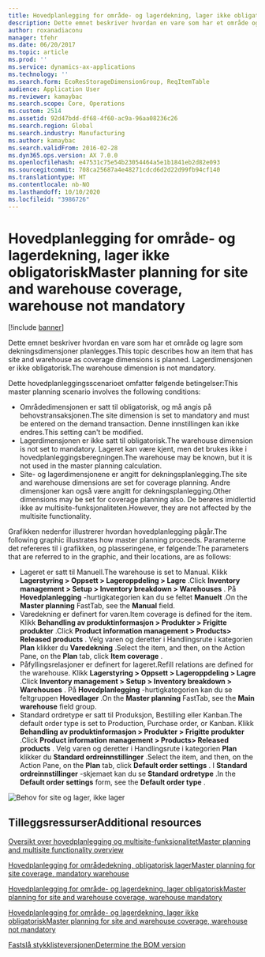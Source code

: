 ```yaml
---
title: Hovedplanlegging for område- og lagerdekning, lager ikke obligatorisk
description: Dette emnet beskriver hvordan en vare som har et område og lagre som dekningsdimensjoner planlegges. Lagerdimensjonen er ikke obligatorisk.
author: roxanadiaconu
manager: tfehr
ms.date: 06/20/2017
ms.topic: article
ms.prod: ''
ms.service: dynamics-ax-applications
ms.technology: ''
ms.search.form: EcoResStorageDimensionGroup, ReqItemTable
audience: Application User
ms.reviewer: kamaybac
ms.search.scope: Core, Operations
ms.custom: 2514
ms.assetid: 92d47bdd-df68-4f60-ac9a-96aa08236c26
ms.search.region: Global
ms.search.industry: Manufacturing
ms.author: kamaybac
ms.search.validFrom: 2016-02-28
ms.dyn365.ops.version: AX 7.0.0
ms.openlocfilehash: e47531c75e54b23054464a5e1b1841eb2d82e093
ms.sourcegitcommit: 708ca25687a4e48271cdcd6d2d22d99fb94cf140
ms.translationtype: HT
ms.contentlocale: nb-NO
ms.lasthandoff: 10/10/2020
ms.locfileid: "3986726"
---
```

# <a name="master-planning-for-site-and-warehouse-coverage-warehouse-not-mandatory"></a><span data-ttu-id="cfae2-104">Hovedplanlegging for område- og lagerdekning, lager ikke obligatorisk</span><span class="sxs-lookup"><span data-stu-id="cfae2-104">Master planning for site and warehouse coverage, warehouse not mandatory</span></span>

[!include [banner](../includes/banner.md)]

<span data-ttu-id="cfae2-105">Dette emnet beskriver hvordan en vare som har et område og lagre som dekningsdimensjoner planlegges.</span><span class="sxs-lookup"><span data-stu-id="cfae2-105">This topic describes how an item that has site and warehouse as coverage dimensions is planned.</span></span> <span data-ttu-id="cfae2-106">Lagerdimensjonen er ikke obligatorisk.</span><span class="sxs-lookup"><span data-stu-id="cfae2-106">The warehouse dimension is not mandatory.</span></span>

<span data-ttu-id="cfae2-107">Dette hovedplanleggingsscenarioet omfatter følgende betingelser:</span><span class="sxs-lookup"><span data-stu-id="cfae2-107">This master planning scenario involves the following conditions:</span></span>

-   <span data-ttu-id="cfae2-108">Områdedimensjonen er satt til obligatorisk, og må angis på behovstransaksjonen.</span><span class="sxs-lookup"><span data-stu-id="cfae2-108">The site dimension is set to mandatory and must be entered on the demand transaction.</span></span> <span data-ttu-id="cfae2-109">Denne innstillingen kan ikke endres.</span><span class="sxs-lookup"><span data-stu-id="cfae2-109">This setting can't be modified.</span></span>
-   <span data-ttu-id="cfae2-110">Lagerdimensjonen er ikke satt til obligatorisk.</span><span class="sxs-lookup"><span data-stu-id="cfae2-110">The warehouse dimension is not set to mandatory.</span></span> <span data-ttu-id="cfae2-111">Lageret kan være kjent, men det brukes ikke i hovedplanleggingsberegningen.</span><span class="sxs-lookup"><span data-stu-id="cfae2-111">The warehouse may be known, but it is not used in the master planning calculation.</span></span>
-   <span data-ttu-id="cfae2-112">Site- og lagerdimensjonene er angitt for dekningsplanlegging.</span><span class="sxs-lookup"><span data-stu-id="cfae2-112">The site and warehouse dimensions are set for coverage planning.</span></span> <span data-ttu-id="cfae2-113">Andre dimensjoner kan også være angitt for dekningsplanlegging.</span><span class="sxs-lookup"><span data-stu-id="cfae2-113">Other dimensions may be set for coverage planning also.</span></span> <span data-ttu-id="cfae2-114">De berøres imidlertid ikke av multisite-funksjonaliteten.</span><span class="sxs-lookup"><span data-stu-id="cfae2-114">However, they are not affected by the multisite functionality.</span></span>

<span data-ttu-id="cfae2-115">Grafikken nedenfor illustrerer hvordan hovedplanlegging pågår.</span><span class="sxs-lookup"><span data-stu-id="cfae2-115">The following graphic illustrates how master planning proceeds.</span></span> <span data-ttu-id="cfae2-116">Parameterne det refereres til i grafikken, og plasseringene, er følgende:</span><span class="sxs-lookup"><span data-stu-id="cfae2-116">The parameters that are referred to in the graphic, and their locations, are as follows:</span></span>
-   <span data-ttu-id="cfae2-117">Lageret er satt til Manuell.</span><span class="sxs-lookup"><span data-stu-id="cfae2-117">The warehouse is set to Manual.</span></span> <span data-ttu-id="cfae2-118">Klikk **Lagerstyring &gt; Oppsett &gt; Lageroppdeling &gt; Lagre** .</span><span class="sxs-lookup"><span data-stu-id="cfae2-118">Click **Inventory management &gt; Setup &gt; Inventory breakdown &gt; Warehouses** .</span></span> <span data-ttu-id="cfae2-119">På **Hovedplanlegging** -hurtigkategorien kan du se feltet **Manuelt** .</span><span class="sxs-lookup"><span data-stu-id="cfae2-119">On the **Master planning** FastTab, see the **Manual** field.</span></span>
-   <span data-ttu-id="cfae2-120">Varedekning er definert for varen.</span><span class="sxs-lookup"><span data-stu-id="cfae2-120">Item coverage is defined for the item.</span></span> <span data-ttu-id="cfae2-121">Klikk **Behandling av produktinformasjon &gt; Produkter &gt; Frigitte produkter** .</span><span class="sxs-lookup"><span data-stu-id="cfae2-121">Click **Product information management &gt; Products&gt; Released products** .</span></span> <span data-ttu-id="cfae2-122">Velg varen og deretter i Handlingsrute i kategorien **Plan** klikker du **Varedekning** .</span><span class="sxs-lookup"><span data-stu-id="cfae2-122">Select the item, and then, on the Action Pane, on the **Plan** tab, click **Item coverage** .</span></span>
-   <span data-ttu-id="cfae2-123">Påfyllingsrelasjoner er definert for lageret.</span><span class="sxs-lookup"><span data-stu-id="cfae2-123">Refill relations are defined for the warehouse.</span></span> <span data-ttu-id="cfae2-124">Klikk **Lagerstyring &gt; Oppsett &gt; Lageroppdeling &gt; Lagre** .</span><span class="sxs-lookup"><span data-stu-id="cfae2-124">Click **Inventory management &gt; Setup &gt; Inventory breakdown &gt; Warehouses** .</span></span> <span data-ttu-id="cfae2-125">På **Hovedplanlegging** -hurtigkategorien kan du se feltgruppen **Hovedlager** .</span><span class="sxs-lookup"><span data-stu-id="cfae2-125">On the **Master planning** FastTab, see the **Main warehouse** field group.</span></span>
-   <span data-ttu-id="cfae2-126">Standard ordretype er satt til Produksjon, Bestilling eller Kanban.</span><span class="sxs-lookup"><span data-stu-id="cfae2-126">The default order type is set to Production, Purchase order, or Kanban.</span></span> <span data-ttu-id="cfae2-127">Klikk **Behandling av produktinformasjon &gt; Produkter &gt; Frigitte produkter** .</span><span class="sxs-lookup"><span data-stu-id="cfae2-127">Click **Product information management &gt; Products&gt; Released products** .</span></span> <span data-ttu-id="cfae2-128">Velg varen og deretter i Handlingsrute i kategorien **Plan** klikker du **Standard ordreinnstillinger** .</span><span class="sxs-lookup"><span data-stu-id="cfae2-128">Select the item, and then, on the Action Pane, on the **Plan** tab, click **Default order settings** .</span></span> <span data-ttu-id="cfae2-129">I **Standard ordreinnstillinger** -skjemaet kan du se **Standard ordretype** .</span><span class="sxs-lookup"><span data-stu-id="cfae2-129">In the **Default order settings** form, see the **Default order type** .</span></span>

![Behov for site og lager, ikke lager](./media/multisitedemandexplosionscenarioforsiteandwarehousecoveragewarehousenotmandatory.jpg)



<a name="additional-resources"></a><span data-ttu-id="cfae2-131">Tilleggsressurser</span><span class="sxs-lookup"><span data-stu-id="cfae2-131">Additional resources</span></span>
--------

[<span data-ttu-id="cfae2-132">Oversikt over hovedplanlegging og multisite-funksjonalitet</span><span class="sxs-lookup"><span data-stu-id="cfae2-132">Master planning and multisite functionality overview</span></span>](master-plan-multisite-functionality.md)

[<span data-ttu-id="cfae2-133">Hovedplanlegging for områdedekning, obligatorisk lager</span><span class="sxs-lookup"><span data-stu-id="cfae2-133">Master planning for site coverage, mandatory warehouse</span></span>](master-plan-site-warehouse-coverage-warehouse-mandatory.md)

[<span data-ttu-id="cfae2-134">Hovedplanlegging for område- og lagerdekning, lager obligatorisk</span><span class="sxs-lookup"><span data-stu-id="cfae2-134">Master planning for site and warehouse coverage, warehouse mandatory</span></span>](master-plan-site-coverage-warehouse-mandatory.md)

[<span data-ttu-id="cfae2-135">Hovedplanlegging for område- og lagerdekning, lager ikke obligatorisk</span><span class="sxs-lookup"><span data-stu-id="cfae2-135">Master planning for site and warehouse coverage, warehouse not mandatory</span></span>](master-plan-site-coverage-warehouse-not-mandatory.md)

[<span data-ttu-id="cfae2-136">Fastslå stykklisteversjonen</span><span class="sxs-lookup"><span data-stu-id="cfae2-136">Determine the BOM version</span></span>](master-plan-bom-version-determined.md)



